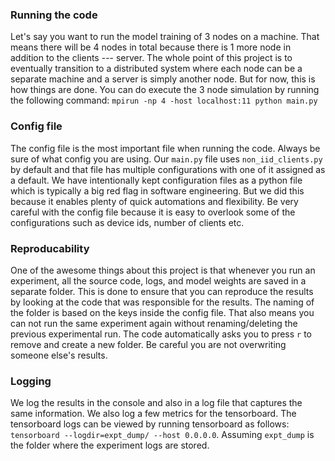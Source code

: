 ### Running the code
Let's say you want to run the model training of 3 nodes on a machine. That means there will be 4 nodes in total because there is 1 more node in addition to the clients --- server.
The whole point of this project is to eventually transition to a distributed system where each node can be a separate machine and a server is simply another node. But for now, this is how things are done.
You can do execute the 3 node simulation by running the following command:
`mpirun -np 4 -host localhost:11 python main.py`

### Config file
The config file is the most important file when running the code. Always be sure of what config you are using. Our `main.py` file uses `non_iid_clients.py` by default and that file has multiple configurations with one of it assigned as a default. We have intentionally kept configuration files as a python file which is typically a big red flag in software engineering. But we did this because it enables plenty of quick automations and flexibility. Be very careful with the config file because it is easy to overlook some of the configurations such as device ids, number of clients etc.

### Reproducability
One of the awesome things about this project is that whenever you run an experiment, all the source code, logs, and model weights are saved in a separate folder. This is done to ensure that you can reproduce the results by looking at the code that was responsible for the results. The naming of the folder is based on the keys inside the config file. That also means you can not run the same experiment again without renaming/deleting the previous experimental run. The code automatically asks you to press `r` to remove and create a new folder. Be careful you are not overwriting someone else's results.

### Logging
We log the results in the console and also in a log file that captures the same information. We also log a few metrics for the tensorboard. The tensorboard logs can be viewed by running tensorboard as follows:
`tensorboard --logdir=expt_dump/ --host 0.0.0.0`. Assuming `expt_dump` is the folder where the experiment logs are stored.
